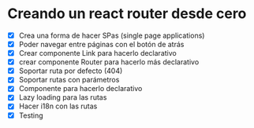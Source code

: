 # Creando un react router desde cero

- [x] Crea una forma de hacer SPas (single page applications)
- [x] Poder navegar entre páginas con el botón de atrás
- [x] Crear componente Link para hacerlo declarativo
- [x]  crear componente Router para hacerlo más declarativo
- [x] Soportar ruta por defecto (404)
- [x] Soportar rutas con parámetros
- [x] Componente <Route /> para hacerlo declarativo
- [x] Lazy loading para las rutas
- [x] Hacer i18n con las rutas
- [x] Testing
